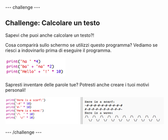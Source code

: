 \--- challenge \---

## Challenge: Calcolare un testo

Sapevi che puoi anche calcolare un testo?!

Cosa comparirà sullo schermo se utilizzi questo programma? Vediamo se riesci a indovinarlo prima di eseguire il programma.

![screenshot](images/me-text-calc.png)

Sapresti inventare delle parole tue? Potresti anche creare i tuoi motivi personali!

![screenshot](images/me-patterns.png)

\--- /challenge \---